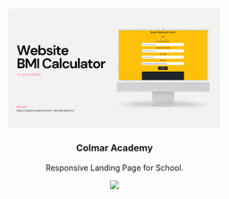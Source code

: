 </br>

<!-- banner -->
<div align="center">
<a target="_blank" https://github.com/supel2nova/bmi-calculator.github.io"><img alt="banner" width="75%" src="readmepic/Main.png"></a>
<h3>Colmar Academy</h3>
 <p align="center">
    <p>Responsive Landing Page for School.</p>
    <a target="_blank" href="https://supel2nova.github.io/bmi-calculator.github.io/"><img src="https://img.shields.io/badge/DEMO-Link-blue?style=for-the-badge"></a>

  </p>
</div>
